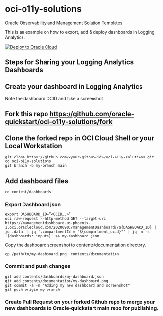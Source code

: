# oci-o11y-solutions

Oracle Observability and Management Solution Templates

This is an example on how to export, add & deploy  dashboards in Logging Analytics.

[![Deploy to Oracle Cloud](https://oci-resourcemanager-plugin.plugins.oci.oraclecloud.com/latest/deploy-to-oracle-cloud.svg)](https://cloud.oracle.com/resourcemanager/stacks/create?region=home&zipUrl=https://github.com/oracle-quickstart/oci-o11y-solutions/archive/refs/tags/0.1.0.zip)


## Steps for Sharing your Logging Analytics Dashboards

## Create your dashboard in Logging Analytics 

Note the dashboard OCID and take a screenshot

     
## Fork this repo https://github.com/oracle-quickstart/oci-o11y-solutions/fork

## Clone the forked repo in OCI Cloud Shell or your Local Workstation

    git clone https://github.com/<your-github-id>/oci-o11y-solutions.git
    cd oci-o11y-solutions
    git branch -b my-branch main

## Add dashboard files
    cd content/dashboards

### Export Dashboard json
    export DASHBOARD_ID=”<OCID….>”
    oci raw-request --http-method GET --target-uri https://managementdashboard.us-phoenix-1.oci.oraclecloud.com/20200901/managementDashboards/${DASHBOARD_ID} | jq .data  | jq '.compartmentId = "${compartment_ocid}"' | jq -n -s '{dashboards: inputs}' >> my-dashboard.json
    
Copy the dashboard screenshot to contents/documentation directory.
    
    cp /path/to/my-dashboard.png  contents/documentation

### Commit and push changes
    git add contents/dashboards/my-dashboard.json
    git add contents/documentation/my-dashboard.png
    git commit -a -m "Adding my new dashboard and screenshot" 
    git push origin my-branch

### Create Pull Request on your forked Github repo to merge your new dashboards to Oracle-quickstart main repo for publishing.
